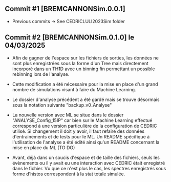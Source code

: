 ## Commit #1 [BREMCANNONSim.0.0.1] 
- Previous commits -> See CEDRICLULI2023Sim folder

## Commit #2 [BREMCANNONSim.0.1.0] le 04/03/2025 
- Afin de gagner de l'espace sur les fichiers de sorties, les données ne sont plus enregistrées sous la forme d'un Tree mais directement incorporé dans un TH1D avec un binning fin permettant un possible rebinning lors de l'analyse.

- Cette modification a été nécessaire pour la mise en place d'un grand nombre de simulations visant à faire du Machine Learning.

- Le dossier d'analyse précédent a été gardé mais se trouve désormais sous la notation suivante "backup_v0_Analyse"

- La nouvelle version avec ML se situe dans le dossier "ANALYSE_Config_15IP" car bien sur le Machine Learning effectué correspond à une version particulière de la configuration de CEDRIC utilisé. Si changement il doit y avoir, il faut refaire des données d'entrainements et de tests pour le ML. Un README spécifique à l'utilisation de l'analyse a été édité ainsi qu'un README concernant la mise en place du ML (TO DO)

- Avant, déjà dans un soucis d'espace et de taille des fichiers, seuls les évènements ou il y avait eu une interaction avec CEDRIC était enregistré dans le fichier. Vu que ce n'est plus le cas, les spectres enregistrés sous forme d'histos correspondent à la stat totale simulée.